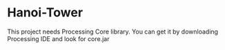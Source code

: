 # Hanoi-Tower
This project needs Processing Core library. You can get it by downloading Processing IDE and look for core.jar

